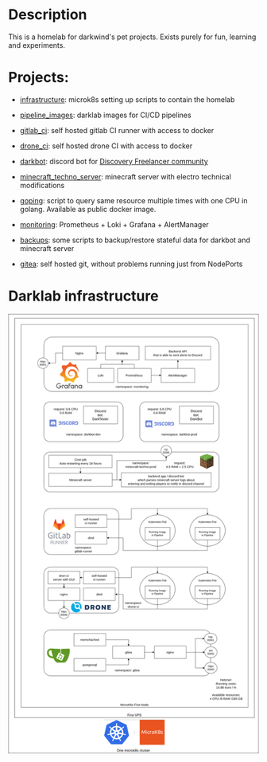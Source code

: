  # Description

This is a homelab for darkwind's pet projects. Exists purely for fun, learning and experiments.


# Projects:

* [infrastructure](https://github.com/darklab8/darklab_infrastructure): microk8s setting up scripts to contain the homelab

* [pipeline_images](https://github.com/darklab8/darklab_pipeline_images): darklab images for CI/CD pipelines

* [gitlab_ci](https://github.com/darklab8/darklab_gitlab_ci): self hosted gitlab CI runner with access to docker

* [drone_ci](https://github.com/darklab8/darklab_drone_ci): self hosted drone CI with access to docker

* [darkbot](https://github.com/darklab8/darklab_darkbot): discord bot for [Discovery Freelancer community](https://discoverygc.com/forums/index.php)

* [minecraft_techno_server](https://github.com/darklab8/darklab_minecraft_techno_server): minecraft server with electro technical modifications

* [goping](https://github.com/darklab8/darklab_goping): script to query same resource multiple times with one CPU in golang. Available as public docker image.

* [monitoring](https://github.com/darklab8/darklab_monitoring): Prometheus + Loki + Grafana + AlertManager

* [backups](https://github.com/darklab8/darklab_backups): some scripts to backup/restore stateful data for darkbot and minecraft server

* [gitea](https://github.com/darklab8/darklab_gitea): self hosted git, without problems running just from NodePorts

# Darklab infrastructure

![homelab_design](design/homelab_design.drawio.png)
